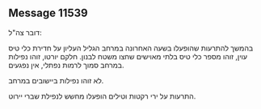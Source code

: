 ## Message 11539

דובר צה"ל:

בהמשך להתרעות שהופעלו בשעה האחרונה במרחב הגליל העליון על חדירת כלי טיס עוין, זוהו מספר כלי טיס בלתי מאוישים שחצו משטח לבנון.  חלקם יורטו, זוהו נפילות במרחב סמוך לרמות נפתלי, אין נפגעים.

לא זוהו נפילות ביישובים במרחב.

התרעות על ירי רקטות וטילים הופעלו מחשש לנפילת שברי יירוט.

